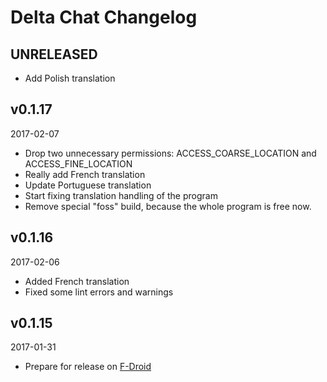 # Delta Chat Changelog

## UNRELEASED

* Add Polish translation

## v0.1.17
2017-02-07

* Drop two unnecessary permissions: ACCESS_COARSE_LOCATION and ACCESS_FINE_LOCATION
* Really add French translation
* Update Portuguese translation
* Start fixing translation handling of the program
* Remove special "foss" build, because the whole program is free now.

## v0.1.16
2017-02-06

* Added French translation
* Fixed some lint errors and warnings

## v0.1.15
2017-01-31

* Prepare for release on [F-Droid](https://f-droid.org/)
